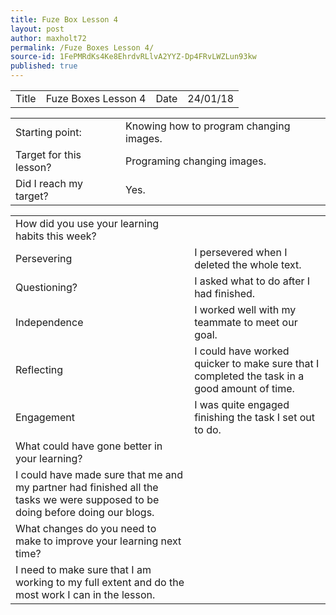```yaml
---
title: Fuze Box Lesson 4
layout: post
author: maxholt72
permalink: /Fuze Boxes Lesson 4/
source-id: 1FePMRdKs4Ke8EhrdvRLlvA2YYZ-Dp4FRvLWZLun93kw
published: true
---
```

<table>
  <tr>
    <td>Title</td>
    <td>Fuze Boxes Lesson 4</td>
    <td>Date</td>
    <td>24/01/18</td>
  </tr>
</table>


<table>
  <tr>
    <td>Starting point:</td>
    <td>Knowing how to program changing images.</td>
  </tr>
  <tr>
    <td>Target for this lesson?</td>
    <td>Programing changing images.</td>
  </tr>
  <tr>
    <td>Did I reach my target? </td>
    <td>Yes.</td>
  </tr>
</table>


<table>
  <tr>
    <td>How did you use your learning habits this week?</td>
    <td></td>
  </tr>
  <tr>
    <td>Persevering</td>
    <td>I persevered when I deleted the whole text.</td>
  </tr>
  <tr>
    <td>Questioning?</td>
    <td>I asked what to do after I had finished.</td>
  </tr>
  <tr>
    <td>Independence</td>
    <td>I worked well with my teammate to meet our goal.</td>
  </tr>
  <tr>
    <td>Reflecting</td>
    <td>I could have worked quicker to make sure that I completed the task in a good amount of time.</td>
  </tr>
  <tr>
    <td>Engagement</td>
    <td>I was quite engaged finishing the task I set out to do.</td>
  </tr>
  <tr>
    <td>What could have gone better in your learning?</td>
    <td></td>
  </tr>
  <tr>
    <td>I could have made sure that me and my partner had finished all the tasks we were supposed to be doing before doing our blogs.</td>
    <td></td>
  </tr>
  <tr>
    <td>What changes do you need to make to improve your learning next time?</td>
    <td></td>
  </tr>
  <tr>
    <td>I need to make sure that I am working to my full extent and do the most work I can in the lesson.</td>
    <td></td>
  </tr>
</table>


